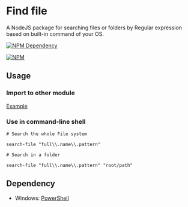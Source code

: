 # Find file

A NodeJS package for searching files or folders by Regular expression based on built-in command of your OS.

[![NPM Dependency](https://david-dm.org/TechQuery/search-file.svg)](https://david-dm.org/TechQuery/search-file)

[![NPM](https://nodei.co/npm/search-file.png?downloads=true&downloadRank=true&stars=true)](https://nodei.co/npm/search-file/)



## Usage


### Import to other module

[Example](command.js)


### Use in command-line shell

```Shell
# Search the whole File system

search-file "full\\.name\\.pattern"

# Search in a folder

search-file "full\\.name\\.pattern" "root/path"
```


## Dependency

 - Windows: [PowerShell](https://microsoft.com/powershell)
